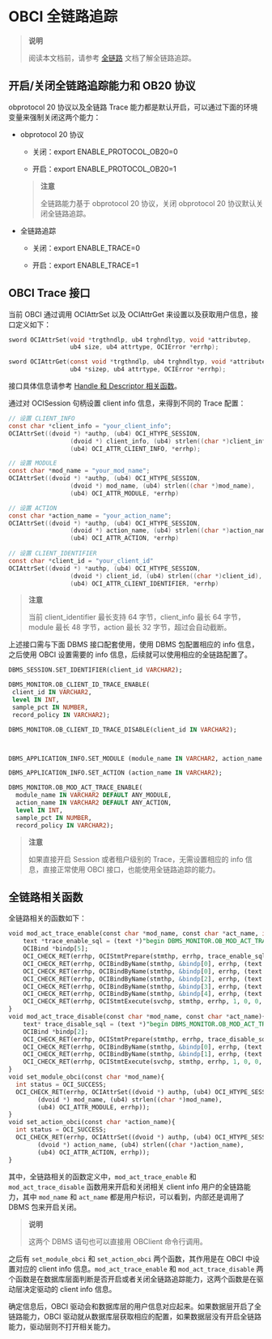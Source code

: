 # OBCI 全链路追踪

> **说明**
>
> 阅读本文档前，请参考 [全链路](1.full-link-introduction.md) 文档了解全链路追踪。

## 开启/关闭全链路追踪能力和 OB20 协议

obprotocol 20 协议以及全链路 Trace 能力都是默认开启，可以通过下面的环境变量来强制关闭这两个能力：

* obprotocol 20 协议
  
  * 关闭：export ENABLE_PROTOCOL_OB20=0
  
  * 开启：export ENABLE_PROTOCOL_OB20=1
  
  > **注意**
  >
  > 全链路能力基于 obprotocol 20 协议，关闭 obprotocol 20 协议默认关闭全链路追踪。

* 全链路追踪
  
  * 关闭：export ENABLE_TRACE=0
  
  * 开启：export ENABLE_TRACE=1

## OBCI Trace 接口

当前 OBCI 通过调用 OCIAttrSet 以及 OCIAttrGet 来设置以及获取用户信息，接口定义如下：

```C
sword OCIAttrSet(void *trgthndlp, ub4 trghndltyp, void *attributep,
                 ub4 size, ub4 attrtype, OCIError *errhp);

sword OCIAttrGet(const void *trgthndlp, ub4 trghndltyp, void *attributep,
                 ub4 *sizep, ub4 attrtype, OCIError *errhp);
```

接口具体信息请参考 [Handle 和 Descriptor 相关函数](../8.reference-function/2.handle-and-descriptor-functions.md)。

通过对 OCISession 句柄设置 client info 信息，来得到不同的 Trace 配置：

```C
// 设置 CLIENT_INFO
const char *client_info = "your_client_info";
OCIAttrSet((dvoid *) *authp, (ub4) OCI_HTYPE_SESSION,
                 (dvoid *) client_info, (ub4) strlen((char *)client_info),
                 (ub4) OCI_ATTR_CLIENT_INFO, *errhp);

// 设置 MODULE
const char *mod_name = "your_mod_name";
OCIAttrSet((dvoid *) *authp, (ub4) OCI_HTYPE_SESSION,
                 (dvoid *) mod_name, (ub4) strlen((char *)mod_name),
                 (ub4) OCI_ATTR_MODULE, *errhp)

// 设置 ACTION
const char *action_name = "your_action_name";
OCIAttrSet((dvoid *) *authp, (ub4) OCI_HTYPE_SESSION,
                 (dvoid *) action_name, (ub4) strlen((char *)action_name),
                 (ub4) OCI_ATTR_ACTION, *errhp)
    
// 设置 CLIENT_IDENTIFIER
const char *client_id = "your_client_id"
OCIAttrSet((dvoid *) *authp, (ub4) OCI_HTYPE_SESSION,
                 (dvoid *) client_id, (ub4) strlen((char *)client_id),
                 (ub4) OCI_ATTR_CLIENT_IDENTIFIER, *errhp)
```

> **注意**
>
> 当前 client_identifier 最长支持 64 字节，client_info 最长 64 字节，module 最长 48 字节，action 最长 32 字节，超过会自动截断。

上述接口需与下面 DBMS 接口配套使用，使用 DBMS 包配置相应的 info 信息，之后使用 OBCI 设置需要的 info 信息，后续就可以使用相应的全链路配置了。

```SQL
DBMS_SESSION.SET_IDENTIFIER(client_id VARCHAR2);

DBMS_MONITOR.OB_CLIENT_ID_TRACE_ENABLE(
 client_id IN VARCHAR2,
 level IN INT,
 sample_pct IN NUMBER,
 record_policy IN VARCHAR2);

DBMS_MONITOR.OB_CLIENT_ID_TRACE_DISABLE(client_id IN VARCHAR2);



DBMS_APPLICATION_INFO.SET_MODULE (module_name IN VARCHAR2, action_name IN VARCHAR2); 

DBMS_APPLICATION_INFO.SET_ACTION (action_name IN VARCHAR2); 

DBMS_MONITOR.OB_MOD_ACT_TRACE_ENABLE(
  module_name IN VARCHAR2 DEFAULT ANY_MODULE,
  action_name IN VARCHAR2 DEFAULT ANY_ACTION,
  level IN INT,
  sample_pct IN NUMBER,
  record_policy IN VARCHAR2);
```

> **注意**
>
> 如果直接开启 Session 或者租户级别的 Trace，无需设置相应的 info 信息，直接正常使用 OBCI 接口，也能使用全链路追踪的能力。

## 全链路相关函数

全链路相关的函数如下：

```sql
void mod_act_trace_enable(const char *mod_name, const char *act_name, int level, double sample_pct, const char *record_policy){
    text *trace_enable_sql = (text *)"begin DBMS_MONITOR.OB_MOD_ACT_TRACE_ENABLE(:mod_name, :act_name, :level,:sample_pct,:record_policy);end;";
    OCIBind *bindp[5];
    OCI_CHECK_RET(errhp, OCIStmtPrepare(stmthp, errhp, trace_enable_sql, strlen((char *)trace_enable_sql), OCI_NTV_SYNTAX, OCI_DEFAULT));
    OCI_CHECK_RET(errhp, OCIBindByName(stmthp, &bindp[0], errhp, (text *) ":mod_name", strlen(":mod_name"),(void *)mod_name, strlen(mod_name)+1, SQLT_STR, (dvoid *) 0, (ub2 *) 0, (ub2 *) 0, 0, (ub4 *) 0, OCI_DEFAULT ) );
    OCI_CHECK_RET(errhp, OCIBindByName(stmthp, &bindp[0], errhp, (text *) ":act_name", strlen(":act_name"),(void *)act_name, strlen(act_name)+1, SQLT_STR, (dvoid *) 0, (ub2 *) 0, (ub2 *) 0, 0, (ub4 *) 0, OCI_DEFAULT ) );
    OCI_CHECK_RET(errhp, OCIBindByName(stmthp, &bindp[2], errhp, (text *) ":level", strlen(":level"), &level, sizeof(int), SQLT_INT, (dvoid *) 0, (ub2 *) 0, (ub2 *) 0, 0, (ub4 *) 0, OCI_DEFAULT ) );
    OCI_CHECK_RET(errhp, OCIBindByName(stmthp, &bindp[3], errhp, (text *) ":sample_pct", strlen(":sample_pct"),&sample_pct, sizeof(double), SQLT_FLT, (dvoid *) 0, (ub2 *) 0, (ub2 *) 0, 0, (ub4 *) 0, OCI_DEFAULT ) );
    OCI_CHECK_RET(errhp, OCIBindByName(stmthp, &bindp[4], errhp, (text *) ":record_policy", strlen(":record_policy"), (void *)record_policy, strlen(record_policy)+1, SQLT_STR, (dvoid *) 0, (ub2 *) 0, (ub2 *) 0, 0, (ub4 *) 0, OCI_DEFAULT ) );
    OCI_CHECK_RET(errhp, OCIStmtExecute(svchp, stmthp, errhp, 1, 0, 0, 0, OCI_DEFAULT));
}
void mod_act_trace_disable(const char *mod_name, const char *act_name){
    text* trace_disable_sql = (text *)"begin DBMS_MONITOR.OB_MOD_ACT_TRACE_DISABLE(:mod_name, :act_name);end;";
    OCIBind *bindp[2];
    OCI_CHECK_RET(errhp, OCIStmtPrepare(stmthp, errhp, trace_disable_sql, strlen((char *)trace_disable_sql), OCI_NTV_SYNTAX, OCI_DEFAULT));
    OCI_CHECK_RET(errhp, OCIBindByName(stmthp, &bindp[0], errhp, (text *) ":mod_name", strlen(":mod_name"), (void *)mod_name, strlen(mod_name)+1, SQLT_STR, (dvoid *) 0, (ub2 *) 0, (ub2 *) 0, 0, (ub4 *) 0, OCI_DEFAULT ) );
    OCI_CHECK_RET(errhp, OCIBindByName(stmthp, &bindp[1], errhp, (text *) ":act_name", strlen(":act_name"), (void *)act_name, strlen(act_name)+1, SQLT_STR, (dvoid *) 0, (ub2 *) 0, (ub2 *) 0, 0, (ub4 *) 0, OCI_DEFAULT ) );
    OCI_CHECK_RET(errhp, OCIStmtExecute(svchp, stmthp, errhp, 1, 0, 0, 0, OCI_DEFAULT));
}
void set_module_obci(const char *mod_name){
  int status = OCI_SUCCESS;
  OCI_CHECK_RET(errhp, OCIAttrSet((dvoid *) authp, (ub4) OCI_HTYPE_SESSION,
        (dvoid *) mod_name, (ub4) strlen((char *)mod_name),
        (ub4) OCI_ATTR_MODULE, errhp));
}
void set_action_obci(const char *action_name){
  int status = OCI_SUCCESS;
  OCI_CHECK_RET(errhp, OCIAttrSet((dvoid *) authp, (ub4) OCI_HTYPE_SESSION,
        (dvoid *) action_name, (ub4) strlen((char *)action_name),
        (ub4) OCI_ATTR_ACTION, errhp));
}
```

其中，全链路相关的函数定义中，`mod_act_trace_enable` 和 `mod_act_trace_disable` 函数用来开启和关闭相关 client info 用户的全链路能力，其中 `mod_name` 和 `act_name` 都是用户标识，可以看到，内部还是调用了 DBMS 包来开启关闭。

> **说明**
>
> 这两个 DBMS 语句也可以直接用 OBClient 命令行调用。

之后有 `set_module_obci` 和 `set_action_obci` 两个函数，其作用是在 OBCI 中设置对应的 client info 信息。`mod_act_trace_enable` 和 `mod_act_trace_disable` 两个函数是在数据库层面判断是否开启或者关闭全链路追踪能力，这两个函数是在驱动层决定驱动的 client info 信息。

确定信息后，OBCI 驱动会和数据库层的用户信息对应起来。如果数据层开启了全链路能力，OBCI 驱动就从数据库层获取相应的配置，如果数据层没有开启全链路能力，驱动层则不打开相关能力。
